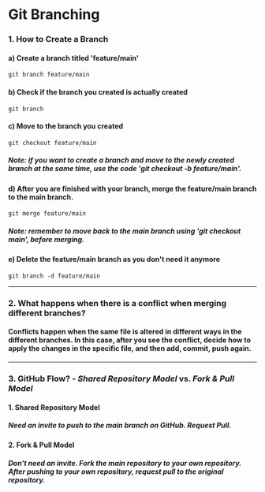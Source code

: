 # Git Branching
### 1. How to Create a Branch
#### a) Create a branch titled 'feature/main'
```
git branch feature/main
```
#### b) Check if the branch you created is actually created
```
git branch
```
#### c) Move to the branch you created
```
git checkout feature/main
``` 
##### Note: if you want to create a branch and move to the newly created branch at the same time, use the code 'git checkout -b feature/main'. 
#### d) After you are finished with your branch, merge the feature/main branch to the main branch.
```
git merge feature/main
```
##### Note: remember to move back to the main branch using 'git checkout main', before merging. 
#### e) Delete the feature/main branch as you don't need it anymore
```
git branch -d feature/main
```
---
### 2. What happens when there is a conflict when merging different branches? 
#### Conflicts happen when the same file is altered in different ways in the different branches. In this case, after you see the conflict, decide how to apply the changes in the specific file, and then add, commit, push again. 
---
### 3. GitHub Flow? - *Shared Repository Model* vs. *Fork & Pull Model*
#### 1. Shared Repository Model 
##### Need an invite to push to the main branch on GitHub. Request Pull. 
#### 2. Fork & Pull Model 
##### Don't need an invite. Fork the main repository to your own repository. After pushing to your own repository, request pull to the original repository. 



